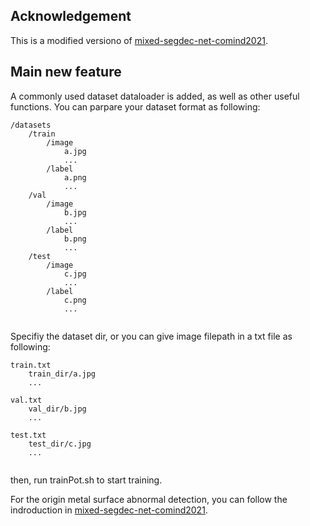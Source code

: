 ## Acknowledgement
This is a modified versiono of [mixed-segdec-net-comind2021](https://github.com/vicoslab/mixed-segdec-net-comind2021.git).

## Main new feature
A commonly used dataset dataloader is added, as well as other useful functions.
You can parpare your dataset format as following:
```
/datasets
    /train
        /image
            a.jpg
            ...
        /label
            a.png
            ...
    /val
        /image
            b.jpg
            ...
        /label
            b.png
            ...
    /test
        /image
            c.jpg
            ...
        /label
            c.png
            ...
            
```
Specifiy the dataset dir, or you can give image filepath in a txt file as following:

```
train.txt
    train_dir/a.jpg
    ...

val.txt
    val_dir/b.jpg
    ...

test.txt
    test_dir/c.jpg
    ...   
            
```
then, run trainPot.sh to start training.

For the origin metal surface abnormal detection, you can follow the indroduction in [mixed-segdec-net-comind2021](https://github.com/vicoslab/mixed-segdec-net-comind2021.git).